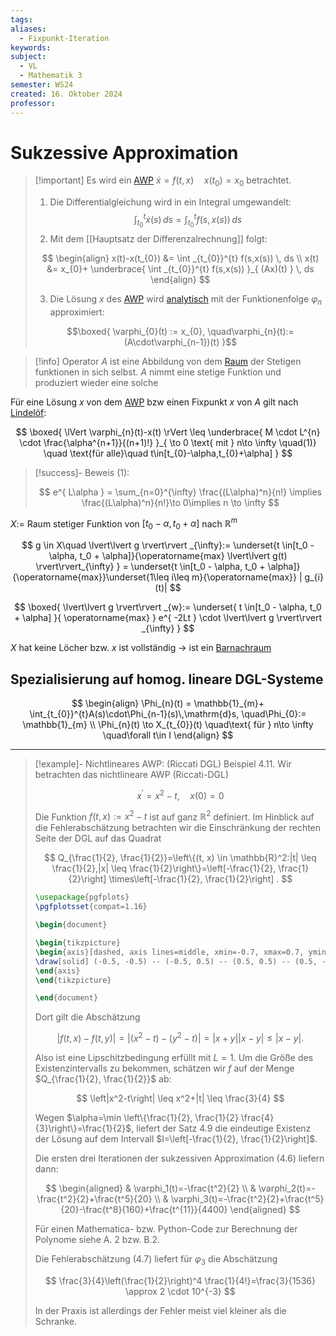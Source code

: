```yaml
---
tags: 
aliases:
  - Fixpunkt-Iteration
keywords: 
subject:
  - VL
  - Mathematik 3
semester: WS24
created: 16. Oktober 2024
professor:
---
```

 

# Sukzessive Approximation

> [!important] Es wird ein [AWP]({MOC}%20DGL.md)  $\dot{x} = f(t,x)\quad x(t_{0})=x_{0}$ betrachtet.
> 
> 1. Die Differentialgleichung wird in ein Integral umgewandelt:
> $$\int _{t_{0}}^{t}\dot{x}(s) \, ds =\int_{t_{0}}^{t} f(s,x(s)) \, ds$$
> 2. Mit dem [[Hauptsatz der Differenzalrechnung]] folgt:
> 
> $$
> \begin{align}
> x(t)-x(t_{0}) &= \int _{t_{0}}^{t} f(s,x(s)) \, ds \\
> x(t) &= x_{0}+ \underbrace{ \int _{t_{0}}^{t} f(s,x(s)) }_{ (Ax)(t) } \, ds
> \end{align}
> $$
> 
> 3. Die Lösung $x$ des [AWP]({MOC}%20DGL.md) wird [analytisch](Analysis/Numerische%20Lösungsverfahren%20von%20DGL.md) mit der Funktionenfolge $\varphi_{n}$ approximiert:
> 
> $$\boxed{ \varphi_{0}(t) := x_{0}, \quad\varphi_{n}(t):= (A\cdot\varphi_{n-1})(t) }$$

> [!info] Operator $A$ ist eine Abbildung von dem [Raum](Algebra/Raum%20(Mathematik).md) der Stetigen funktionen in sich selbst.
> $A$ nimmt eine stetige Funktion und produziert wieder eine solche



Für eine Lösung $x$ von dem [AWP]({MOC}%20DGL.md) bzw einen Fixpunkt $x$ von $A$ gilt nach [Lindelöf](Picard-Lindelöf.md):

$$
\boxed{ \lVert \varphi_{n}(t)-x(t) \rVert \leq \underbrace{ M \cdot L^{n} \cdot \frac{\alpha^{n+1}}{(n+1)!} }_{ \to 0 \text{ mit } n\to \infty \quad(1)} \quad \text{für alle}\quad t\in[t_{0}-\alpha,t_{0}+\alpha] }
$$


> [!success]- Beweis (1):
> 
> $$
> e^{ L\alpha } = \sum_{n=0}^{\infty} \frac{(L\alpha)^n}{n!} \implies \frac{(L\alpha)^n}{n!}\to 0\implies n \to \infty
> $$

$X:=$ Raum stetiger Funktion von $[t_{0}-\alpha, t_{0}+\alpha]$ nach $\mathbb{R}^m$

$$
g \in X\quad \lvert\lvert g \rvert\rvert _{\infty}:= \underset{t \in[t_0 - \alpha, t_0 + \alpha]}{\operatorname{max} \lvert\lvert g(t) \rvert\rvert_{\infty} } = \underset{t \in[t_0 - \alpha, t_0 + \alpha]}{\operatorname{max}}\underset{1\leq i\leq m}{\operatorname{max}} | g_{i}(t)|
$$

$$
\boxed{ \lvert\lvert g \rvert\rvert _{w}:= \underset{ t \in[t_0 - \alpha, t_0 + \alpha] }{ \operatorname{max} } e^{ -2Lt } \cdot \lvert\lvert g \rvert\rvert _{\infty} }
$$

$X$ hat keine Löcher bzw. $x$ ist vollständig $\to$   ist ein [Barnachraum](Analysis/Barnachscher%20Fixpunktsatz.md)

## Spezialisierung auf homog. lineare DGL-Systeme

$$
\begin{align}
\Phi_{n}(t) = \mathbb{1}_{m}+ \int_{t_{0}}^{t}A(s)\cdot\Phi_{n-1}(s)\,\mathrm{d}s, \quad\Phi_{0}:= \mathbb{1}_{m} \\
\Phi_{n}(t) \to X_{t_{0}}(t) \quad\text{ für } n\to \infty \quad\forall t\in I
\end{align}
$$
 


---

>[!example]- Nichtlineares AWP: (Riccati DGL)
Beispiel 4.11. Wir betrachten das nichtlineare AWP (Riccati-DGL)
> 
> $$
> x^{\prime}=x^2-t, \quad x(0)=0
> $$
> 
> 
> Die Funktion $f(t, x):=x^2-t$ ist auf ganz $\mathbb{R}^2$ definiert. Im Hinblick auf die Fehlerabschätzung betrachten wir die Einschränkung der rechten Seite der DGL auf das Quadrat
> 
> $$
> Q_{\frac{1}{2}, \frac{1}{2}}=\left\{(t, x) \in \mathbb{R}^2:|t| \leq \frac{1}{2},|x| \leq \frac{1}{2}\right\}=\left[-\frac{1}{2}, \frac{1}{2}\right] \times\left[-\frac{1}{2}, \frac{1}{2}\right] .
> $$
> 
> 
> ```tikz
> \usepackage{pgfplots}
> \pgfplotsset{compat=1.16}
> 
> \begin{document}
> 
> \begin{tikzpicture}
> \begin{axis}[dashed, axis lines=middle, xmin=-0.7, xmax=0.7, ymin=-0.7, ymax=0.7]
> \draw[solid] (-0.5, -0.5) -- (-0.5, 0.5) -- (0.5, 0.5) -- (0.5, -0.5) -- (-0.5, -0.5);
> \end{axis}
> \end{tikzpicture}
> 
> \end{document}
> ```
> 
> Dort gilt die Abschätzung
> 
> $$
> |f(t, x)-f(t, y)|=\left|\left(x^2-t\right)-\left(y^2-t\right)\right|=|x+y||x-y| \leq|x-y| .
> $$
> 
> 
> Also ist eine Lipschitzbedingung erfüllt mit $L=1$.
> Um die Größe des Existenzintervalls zu bekommen, schätzen wir $f$ auf der Menge $Q_{\frac{1}{2}, \frac{1}{2}}$ ab:
> 
> $$
> \left|x^2-t\right| \leq x^2+|t| \leq \frac{3}{4}
> $$
> 
> Wegen $\alpha=\min \left\{\frac{1}{2}, \frac{1}{2} \frac{4}{3}\right\}=\frac{1}{2}$, liefert der Satz 4.9 die eindeutige Existenz der Lösung auf dem Intervall $I=\left[-\frac{1}{2}, \frac{1}{2}\right]$.
> 
> Die ersten drei Iterationen der sukzessiven Approximation (4.6) liefern dann:
> 
> $$
> \begin{aligned}
> & \varphi_1(t)=-\frac{t^2}{2} \\
> & \varphi_2(t)=-\frac{t^2}{2}+\frac{t^5}{20} \\
> & \varphi_3(t)=-\frac{t^2}{2}+\frac{t^5}{20}-\frac{t^8}{160}+\frac{t^{11}}{4400}
> \end{aligned}
> $$
> 
> 
> Für einen Mathematica- bzw. Python-Code zur Berechnung der Polynome siehe A. 2 bzw. B.2.
> 
> Die Fehlerabschätzung (4.7) liefert für $\varphi_3$ die Abschätzung
> 
> $$
> \frac{3}{4}\left(\frac{1}{2}\right)^4 \frac{1}{4!}=\frac{3}{1536} \approx 2 \cdot 10^{-3}
> $$
> 
> 
> In der Praxis ist allerdings der Fehler meist viel kleiner als die Schranke.